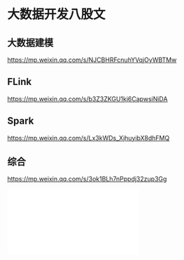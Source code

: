 # 大数据开发八股文


## 大数据建模

https://mp.weixin.qq.com/s/NJCBHRFcnuhYVqjOyWBTMw


## FLink

https://mp.weixin.qq.com/s/b3Z3ZKGU1kj6CapwsiNiDA

## Spark

https://mp.weixin.qq.com/s/Lx3kWDs_XjhuyibX8dhFMQ



## 综合

https://mp.weixin.qq.com/s/3ok1BLh7nPppdj32zup3Gg

![](resources/images/五分钟学大数据-2023最新最强大数据面试宝典.pdf)
